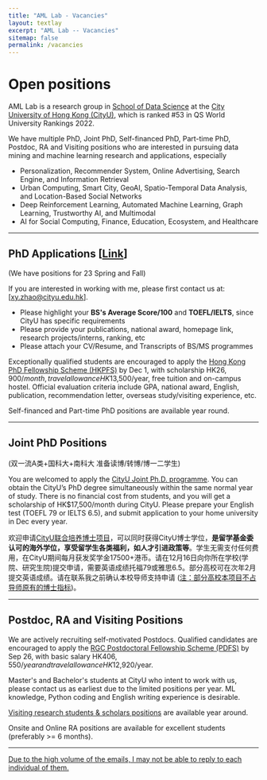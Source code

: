 ```yaml
---
title: "AML Lab - Vacancies"
layout: textlay
excerpt: "AML Lab -- Vacancies"
sitemap: false
permalink: /vacancies
---
```


# Open positions

AML Lab is a research group in [School of Data Science](https://www.sdsc.cityu.edu.hk/) at the [City University of Hong Kong (CityU)](https://www.cityu.edu.hk/), which is ranked #53 in QS World University Rankings 2022.

We have multiple PhD, Joint PhD, Self-financed PhD, Part-time PhD, Postdoc, RA and Visiting positions who are interested in pursuing data mining and machine learning research and applications, especially

- Personalization, Recommender System, Online Advertising, Search Engine, and Information Retrieval
- Urban Computing, Smart City, GeoAI, Spatio-Temporal Data Analysis, and Location-Based Social Networks
- Deep Reinforcement Learning, Automated Machine Learning, Graph Learning, Trustworthy AI, and Multimodal
- AI for Social Computing, Finance, Education, Ecosystem, and Healthcare

***
## PhD Applications [[Link](https://www.sdsc.cityu.edu.hk/programmes/postgraduate-programmes/phd-programme-data-science)]
(We have positions for 23 Spring and Fall)

If you are interested in working with me, please first contact us at: [[xy.zhao@cityu.edu.hk](mailto:xy.zhao@cityu.edu.hk)].

- Please highlight your **BS's Average Score/100** and **TOEFL/IELTS**, since CityU has specific requirements
- Please provide your publications, national award, homepage link, research projects/interns, ranking, etc
- Please attach your CV/Resume, and Transcripts of BS/MS programmes

Exceptionally qualified students are encouraged to apply the [Hong Kong PhD Fellowship Scheme (HKPFS)](https://cerg1.ugc.edu.hk/hkpfs/index.html) by Dec 1, with scholarship HK$26,900/month, travel allowance HK$13,500/year, free tuition and on-campus hostel. Official evaluation criteria include GPA, national award, English, publication, recommendation letter, overseas study/visiting experience, etc.

Self-financed and Part-time PhD positions are available year round.

***
## Joint PhD Positions 
(双一流A类+国科大+南科大 准备读博/转博/博一二学生)

You are welcomed to apply the [CityU Joint Ph.D. programme](https://www.cityu.edu.hk/pia/page.aspx?p=PhD_Joint_Degree_Programmes). You can obtain the CityU’s PhD degree simultaneously within the same normal year of study. There is no financial cost from students, and you will get a scholarship of HK$17,500/month during CityU. Please prepare your English test (TOEFL 79 or IELTS 6.5), and submit application to your home university in Dec every year.

欢迎申请[CityU联合培养博士项目](https://www.cityu.edu.hk/pia/page.aspx?p=PhD_Joint_Degree_Programmes)，可以同时获得CityU博士学位，**是留学基金委认可的海外学位，享受留学生各类福利，如人才引进政策等**。学生无需支付任何费用，在CityU期间每月获发奖学金17500+港币。请在12月16日向你所在学校(学院、研究生院)提交申请，需要英语成绩托福79或雅思6.5。部分高校可在次年2月提交英语成绩。请在联系我之前确认本校导师支持申请 (<u>注：部分高校本项目不占导师原有的博士指标</u>)。

***
## Postdoc, RA and Visiting Positions
We are actively recruiting self-motivated Postdocs. Qualified candidates are encouraged to apply the [RGC Postdoctoral Fellowship Scheme (PDFS)](https://www.ugc.edu.hk/eng/rgc/funding_opport/pdfs/index.html) by Sep 26, with basic salary HK$406,550/year and travel allowance HK$12,920/year.

Master's and Bachelor's students at CityU who intent to work with us, please contact us as earliest due to the limited positions per year. ML knowledge, Python coding and English writing experience is desirable.

[Visiting research students & scholars positions](https://www.cityu.edu.hk/pg/visiting/visiting-research-students) are available year around.

Onsite and Online RA positions are available for excellent students (preferably >= 6 months).

***
<u>Due to the high volume of the emails, I may not be able to reply to each individual of them.</u>


